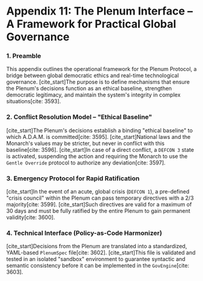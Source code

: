 # Appendix 11: The Plenum Interface – A Framework for Practical Global Governance

### 1. Preamble
This appendix outlines the operational framework for the Plenum Protocol, a bridge between global democratic ethics and real-time technological governance. [cite_start]The purpose is to define mechanisms that ensure the Plenum's decisions function as an ethical baseline, strengthen democratic legitimacy, and maintain the system's integrity in complex situations[cite: 3593].

### 2. Conflict Resolution Model – "Ethical Baseline"
[cite_start]The Plenum's decisions establish a binding "ethical baseline" to which A.D.A.M. is committed[cite: 3595]. [cite_start]National laws and the Monarch's values may be stricter, but never in conflict with this baseline[cite: 3596]. [cite_start]In case of a direct conflict, a `DEFCON 3` state is activated, suspending the action and requiring the Monarch to use the `Gentle Override` protocol to authorize any deviation[cite: 3597].

### 3. Emergency Protocol for Rapid Ratification
[cite_start]In the event of an acute, global crisis (`DEFCON 1`), a pre-defined "crisis council" within the Plenum can pass temporary directives with a 2/3 majority[cite: 3599]. [cite_start]Such directives are valid for a maximum of 30 days and must be fully ratified by the entire Plenum to gain permanent validity[cite: 3600].

### 4. Technical Interface (Policy-as-Code Harmonizer)
[cite_start]Decisions from the Plenum are translated into a standardized, YAML-based `PlenumSpec` file[cite: 3602]. [cite_start]This file is validated and tested in an isolated "sandbox" environment to guarantee syntactic and semantic consistency before it can be implemented in the `GovEngine`[cite: 3603].
